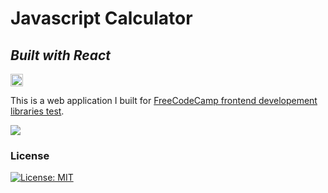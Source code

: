 # Javascript Calculator
## _Built with React_




<a href="https://calculator-orcin-theta.vercel.app/" target="_blank" rel="noopener noreferrer"><img src="https://img.shields.io/badge/-Live%20Demo-success" alt="Go to - Live Site" data-canonical-src="https://img.shields.io/badge/-Live%20Demo-success" style="max-width: 100%; height: 20px;"></a>

This is a web application I built for <a href="https://www.freecodecamp.org/learn/front-end-development-libraries/front-end-development-libraries-projects/build-a-javascript-calculator" target="_blank" rel="noopener noreferrer">FreeCodeCamp frontend developement libraries test</a>.

<img src="https://portal.domvournias.dev/wp-content/uploads/2023/02/Screenshot_30.png" />


### License

[![License: MIT](https://img.shields.io/badge/License-MIT-yellow.svg)](https://opensource.org/licenses/MIT)
